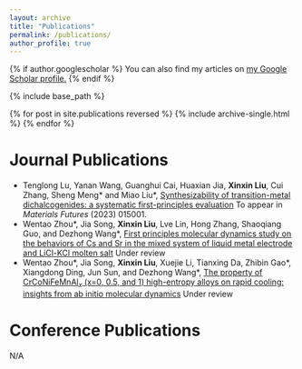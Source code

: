 ```yaml
---
layout: archive
title: "Publications"
permalink: /publications/
author_profile: true
---
```


{% if author.googlescholar %}
  You can also find my articles on <u><a href="{{author.googlescholar}}">my Google Scholar profile</a>.</u>
{% endif %}

{% include base_path %}

{% for post in site.publications reversed %}
  {% include archive-single.html %}
{% endfor %}


Journal Publications
======
* Tenglong Lu, Yanan Wang, Guanghui Cai, Huaxian Jia, **Xinxin Liu**, Cui Zhang, Sheng Meng* and Miao Liu*, [Synthesizability of transition-metal dichalcogenides: a systematic first-principles evaluation](https://doi.org/10.1088/2752-5724/acbe10)
To appear in *Materials Futures* (2023) 015001.
* Wentao Zhou*, Jia Song, **Xinxin Liu**, Lve Lin, Hong Zhang, Shaoqiang Guo, and Dezhong Wang*, [First principles molecular dynamics study on the behaviors of Cs and Sr in the mixed system of liquid metal electrode and LiCl-KCl molten salt](https://www.editorialmanager.com/electacta/download.aspx)
Under review
* Wentao Zhou*, Jia Song, **Xinxin Liu**, Xuejie Li, Tianxing Da, Zhibin Gao*, Xiangdong Ding, Jun Sun, and Dezhong Wang*, [The property of CrCoNiFeMnAl$_x$ (x=0, 0.5, and 1) high-entropy alloys on rapid cooling: insights from ab initio molecular dynamics](https://www.editorialmanager.com/electacta/download.aspx)
Under review


Conference Publications
======
N/A


